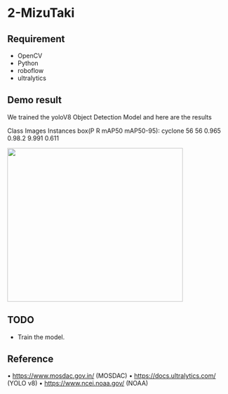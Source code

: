 # 2-MizuTaki

## Requirement
- OpenCV 
- Python    
- roboflow  
- ultralytics

## Demo result

We trained the yoloV8 Object Detection Model and here are the results 

Class       Images    Instances     box(P     R      mAP50     mAP50-95):
cyclone       56        56            0.965  0.98.2   9.991      0.611

<img width="400" height="350" src= />

## TODO

- Train the model.

## Reference
•	https://www.mosdac.gov.in/  (MOSDAC)
•	https://docs.ultralytics.com/ (YOLO v8)
•	https://www.ncei.noaa.gov/  (NOAA)
